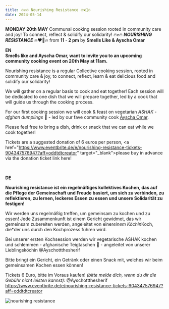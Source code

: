 ```yaml
---
title: 🔥✊🔥 Nourishing Resistance 🔥❤️‍🔥🔥 
date: 2024-05-14
---
```


**MONDAY 20th MAY** Communal cooking session rooted in community care and joy! To connect, reflect & solidify our solidarity! 🔥✊🔥 ***NOURISHING RESISTANCE*** 🔥❤️‍🔥🔥 from **11 - 2 pm** by **Smells Like & Ayscha Omar**

**EN**
<br>
**Smells like and Ayscha Omar, want to invite you to an upcoming community cooking event  on 20th May at 11am.**

Nourishing resistance is a regular Collective cooking session, rooted in community care & joy, to connect, reflect, learn & eat delicious food and solidify our solidarity!

We will gather on a regular basis to cook and eat together! Each session will be dedicated to one dish that we will prepare together, led by a cook that will guide us through the cooking process.

For our first cooking session we will cook & feast on vegetarian *ASHAK - afghan dumplings* 🥟 - led by our fave community cook <a href="https://www.instagram.com/ayschotthesheriff/">Ayscha Omar</a>. 

Please feel free to bring a dish, drink or snack that we can eat while we cook together!  

Tickets are a suggested donation of 6 euros per person, <a href="https://www.eventbrite.de/e/nourishing-resistance-tickets-904347576947?aff=oddtdtcreator" ­target="_blank"­>please buy in advance via the donation ticket link here!</a>


<br>

**DE**
<br>

**Nourishing resistance ist ein regelmäßiges kollektives Kochen, das auf die Pflege der Gemeinschaft und Freude basiert, um sich zu verbinden, zu reflektieren, zu lernen, leckeres Essen zu essen und unsere Solidarität zu festigen!**

Wir werden uns regelmäßig treffen, um gemeinsam zu kochen und zu essen! Jede Zusammenkunft ist einem Gericht gewidmet, das wir gemeinsam zubereiten werden, angeleitet von einer*einem Köchin*Koch, die*der uns durch den Kochprozess führen wird.

Bei unserer ersten Kochsession werden wir vegetarische ASHAK kochen und schlemmen - afghanische Teigtaschen 🥟 - angeleitet von unserer Lieblingsköchin @Ayschottthesherif 

Bitte bringt ein Gericht, ein Getränk oder einen Snack mit, welches wir beim gemeinsamen Kochen essen können!  

Tickets 6 Euro, bitte im Voraus kaufen! *(bitte melde dich, wenn du dir die Gebühr nicht leisten kannst)*: @Ayschottthesherif
<br> https://www.eventbrite.de/e/nourishing-resistance-tickets-904347576947?aff=oddtdtcreator


![nourishing resistance](https://github.com/brennovich/feuerundflamme.xyz/assets/115560099/a4bb7172-4926-4ba9-8e9e-e8a63b4c10b1)
